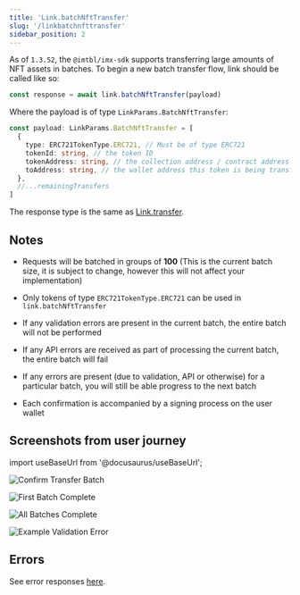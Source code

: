 ```yaml
---
title: 'Link.batchNftTransfer'
slug: '/linkbatchnfttransfer'
sidebar_position: 2
---
```


As of `1.3.52`, the `@imtbl/imx-sdk` supports transferring large amounts of NFT assets in batches. To begin a new batch transfer flow, link should be called like so:

```javascript
const response = await link.batchNftTransfer(payload)
```

Where the payload is of type `LinkParams.BatchNftTransfer`:

```typescript
const payload: LinkParams.BatchNftTransfer = [
  {
    type: ERC721TokenType.ERC721, // Must be of type ERC721
    tokenId: string, // the token ID
    tokenAddress: string, // the collection address / contract address this token belongs to
    toAddress: string, // the wallet address this token is being transferred to
  },
  //...remainingTransfers
]
```

The response type is the same as [Link.transfer](./linktransfer.md).

## Notes

- Requests will be batched in groups of **100** (This is the current batch size, it is subject to change, however this will not affect your implementation)

- Only tokens of type `ERC721TokenType.ERC721` can be used in `link.batchNftTransfer`

- If any validation errors are present in the current batch, the entire batch will not be performed

- If any API errors are received as part of processing the current batch, the entire batch will fail

- If any errors are present (due to validation, API or otherwise) for a particular batch, you will still be able progress to the next batch

- Each confirmation is accompanied by a signing process on the user wallet

## Screenshots from user journey

import useBaseUrl from '@docusaurus/useBaseUrl';


![Confirm Transfer Batch](../../../static/img/linkbatchnfttransfer/confirm-transfer-batch.png "Confirm Transfer Batch")

![First Batch Complete](../../../static/img/linkbatchnfttransfer/first-batch-complete.png "First Batch Complete")

![All Batches Complete](../../../static/img/linkbatchnfttransfer/batch-complete.png "All Batches Complete")

![Example Validation Error](../../../static/img/linkbatchnfttransfer/example-validation-error.png "Example Validation Error")

## Errors

See error responses [here](./link-errors.md#transfer).